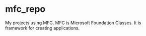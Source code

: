 # mfc_repo
My projects using MFC. MFC is Microsoft Foundation Classes. It is framework for creating applications.
